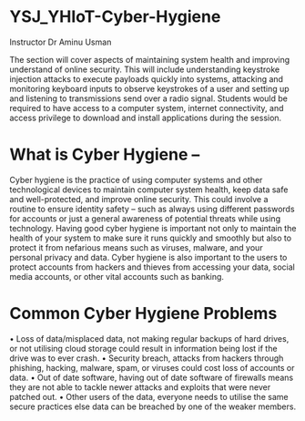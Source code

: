 # YSJ_YHIoT-Cyber-Hygiene

Instructor Dr Aminu Usman 

The section will cover aspects of maintaining system health and improving understand of online security. This will include understanding keystroke injection attacks to execute payloads quickly into systems, attacking and monitoring keyboard inputs to observe keystrokes of a user and setting up and listening to transmissions send over a radio signal. Students would be required to have access to a computer system, internet connectivity, and access privilege to download and install applications during the session.

# What is Cyber Hygiene – 

Cyber hygiene is the practice of using computer systems and other technological devices to maintain computer system health, keep data safe and well-protected, and improve online security. This could involve a routine to ensure identity safety – such as always using different passwords for accounts or just a general awareness of potential threats while using technology. 
Having good cyber hygiene is important not only to maintain the health of your system to make sure it runs quickly and smoothly but also to protect it from nefarious means such as viruses, malware, and your personal privacy and data. Cyber hygiene is also important to the users to protect accounts from hackers and thieves from accessing your data, social media accounts, or other vital accounts such as banking. 

 # Common Cyber Hygiene Problems 
 
•	Loss of data/misplaced data, not making regular backups of hard drives, or not utilising cloud storage could result in information being lost if the drive was to ever crash. 
•	Security breach, attacks from hackers through phishing, hacking, malware, spam, or viruses could cost loss of accounts or data. 
•	Out of date software, having out of date software of firewalls means they are not able to tackle newer attacks and exploits that were never patched out.
•	Other users of the data, everyone needs to utilise the same secure practices else data can be breached by one of the weaker members. 
